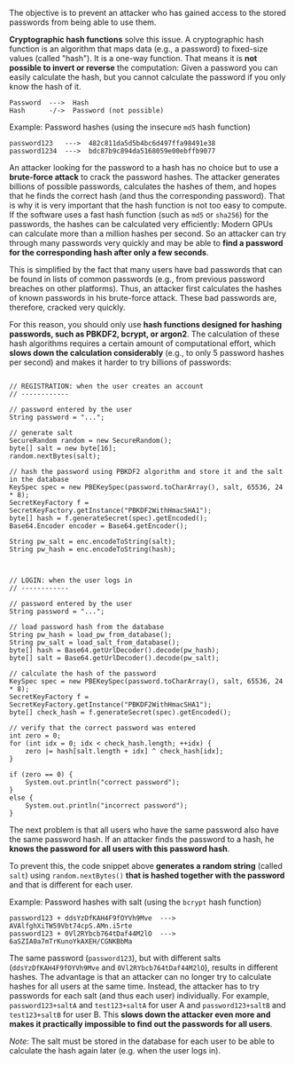 The objective is to prevent an attacker who has gained access to the stored passwords from being able to use them.

**Cryptographic hash functions** solve this issue. A cryptographic hash function is an algorithm that maps data (e.g., a password) to fixed-size values (called "hash"). It is a one-way function. That means it is **not possible to invert or reverse** the computation: Given a password you can easily calculate the hash, but you cannot calculate the password if you only know the hash of it.

```
Password  --->  Hash
Hash      -/->  Password (not possible)
```

Example: Password hashes (using the insecure `md5` hash function)

```
password123   --->  482c811da5d5b4bc6d497ffa98491e38
password1234  --->  bdc87b9c894da5168059e00ebffb9077
```

An attacker looking for the password to a hash has no choice but to use a **brute-force attack** to crack the password hashes. The attacker generates billions of possible passwords, calculates the hashes of them, and hopes that he finds the correct hash (and thus the corresponding password). That is why it is very important that the hash function is not too easy to compute. If the software uses a fast hash function (such as `md5` or `sha256`) for the passwords, the hashes can be calculated very efficiently: Modern GPUs can calculate more than a million hashes per second. So an attacker can try through many passwords very quickly and may be able to **find a password for the corresponding hash after only a few seconds**.

This is simplified by the fact that many users have bad passwords that can be found in lists of common passwords (e.g., from previous password breaches on other platforms). Thus, an attacker first calculates the hashes of known passwords in his brute-force attack. These bad passwords are, therefore, cracked very quickly.

For this reason, you should only use **hash functions designed for hashing passwords, such as PBKDF2, bcrypt, or argon2**. The calculation of these hash algorithms requires a certain amount of computational effort, which **slows down the calculation considerably** (e.g., to only 5 password hashes per second) and makes it harder to try billions of passwords:

<pre class="language-java line-numbers"><code>
// REGISTRATION: when the user creates an account
// ------------

// password entered by the user
String password = "...";

// generate salt
SecureRandom random = new SecureRandom();
byte[] salt = new byte[16];
random.nextBytes(salt);

// hash the password using PBKDF2 algorithm and store it and the salt in the database
KeySpec spec = new PBEKeySpec(password.toCharArray(), salt, 65536, 24 * 8);
SecretKeyFactory f = SecretKeyFactory.getInstance("PBKDF2WithHmacSHA1");
byte[] hash = f.generateSecret(spec).getEncoded();
Base64.Encoder encoder = Base64.getEncoder();

String pw_salt = enc.encodeToString(salt);
String pw_hash = enc.encodeToString(hash);



// LOGIN: when the user logs in
// ------------

// password entered by the user
String password = "...";

// load password hash from the database
String pw_hash = load_pw_from_database();
String pw_salt = load_salt_from_database();
byte[] hash = Base64.getUrlDecoder().decode(pw_hash);
byte[] salt = Base64.getUrlDecoder().decode(pw_salt);

// calculate the hash of the password
KeySpec spec = new PBEKeySpec(password.toCharArray(), salt, 65536, 24 * 8);
SecretKeyFactory f = SecretKeyFactory.getInstance("PBKDF2WithHmacSHA1");
byte[] check_hash = f.generateSecret(spec).getEncoded();

// verify that the correct password was entered
int zero = 0;
for (int idx = 0; idx < check_hash.length; ++idx) {
    zero |= hash[salt.length + idx] ^ check_hash[idx];
}

if (zero == 0) {
    System.out.println("correct password");
}
else {
    System.out.println("incorrect password");
}
</code></pre>

The next problem is that all users who have the same password also have the same password hash. If an attacker finds the password to a hash, he **knows the password for all users with this password hash**.

To prevent this, the code snippet above **generates a random string** (called `salt`) using `random.nextBytes()` **that is hashed together with the password** and that is different for each user.

Example: Password hashes with salt (using the `bcrypt` hash function)

```
password123 + ddsYzDfKAH4F9fOYVh9Mve  --->  AVAlfghXiTW59Vbt74cpS.AMn.i5rte
password123 + 0Vl2RYbcb764tDaf44M2lO  --->  6aSZIA0a7mTrKunoYkAXEH/CGNKBbMa
```

The same password (`password123`), but with different salts (`ddsYzDfKAH4F9fOYVh9Mve` and `0Vl2RYbcb764tDaf44M2lO`), results in different hashes. The advantage is that an attacker can no longer try to calculate hashes for all users at the same time. Instead, the attacker has to try passwords for each salt (and thus each user) individually. For example, `password123+saltA` and `test123+saltA` for user A and `password123+saltB` and `test123+saltB` for user B. This **slows down the attacker even more and makes it practically impossible to find out the passwords for all users**.

*Note*: The salt must be stored in the database for each user to be able to calculate the hash again later (e.g. when the user logs in).

